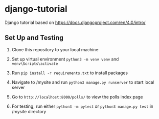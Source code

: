 # django-tutorial

Django tutorial based on https://docs.djangoproject.com/en/4.0/intro/

## Set Up and Testing

1. Clone this repository to your local machine

2. Set up virtual environment `python3 -m venv venv` and `venv\Scripts\activate`

3. Run `pip install -r requirements.txt` to install packages

4. Navigate to /mysite and run `python3 manage.py runserver` to start local server

5. Go to `http://localhost:8000/polls/` to view the polls index page

6. For testing, run either `python3 -m pytest` or `python3 manage.py test` in /mysite directory
